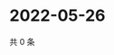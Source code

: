 # 2022-05-26

共 0 条

<!-- BEGIN WEIBO -->
<!-- 最后更新时间 Thu May 26 2022 18:18:39 GMT+0800 (China Standard Time) -->

<!-- END WEIBO -->
